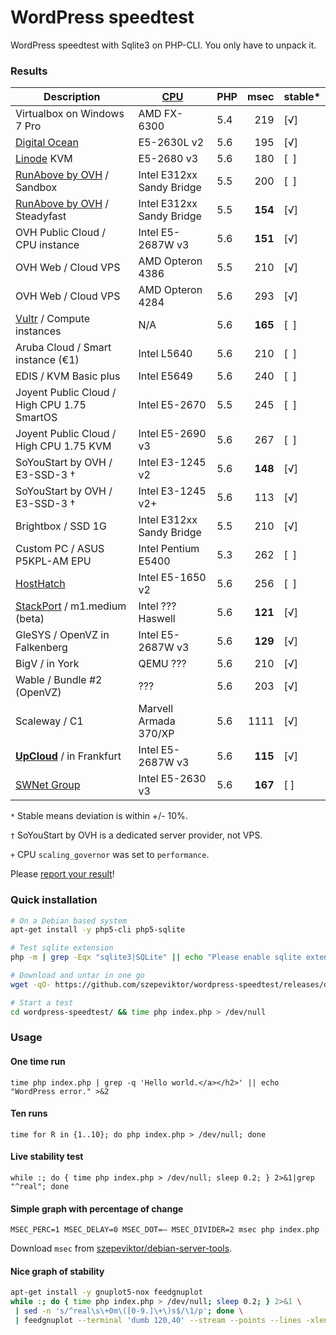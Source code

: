 # WordPress speedtest

WordPress speedtest with Sqlite3 on PHP-CLI. You only have to unpack it.

### Results

| Description                           | [CPU](https://www.cpubenchmark.net/singleThread.html "PassMark") | PHP | msec   | stable\* |
| ------------------------------------- | ---------------------------| --- | ------:| ------ |
| Virtualbox on Windows 7 Pro           | AMD FX-6300                | 5.4 |    219 | [√]    |
| [Digital Ocean](https://www.digitalocean.com/?refcode=1f29354cd6ab) | E5-2630L v2 | 5.6 | 195 | [√] |
| [Linode](https://www.linode.com/?r=66de78b7ac99f79ec3a8e89a60c6c825dd107df1) KVM | E5-2680 v3 | 5.6 | 180 | [&ensp;] |
| [RunAbove by OVH](http://runabove.me/HAR2) / Sandbox | Intel E312xx Sandy Bridge | 5.5 | 200 | [&ensp;] |
| [RunAbove by OVH](http://runabove.me/HAR2) / Steadyfast | Intel E312xx Sandy Bridge | 5.5 | **154** | [√] |
| OVH Public Cloud / CPU instance       | Intel E5-2687W v3          | 5.6 |    **151** | [√]    |
| OVH Web / Cloud VPS                   | AMD Opteron 4386           | 5.5 |    210 | [√]    |
| OVH Web / Cloud VPS                   | AMD Opteron 4284           | 5.6 |    293 | [√]    |
| [Vultr](http://www.vultr.com/?ref=6815796) / Compute instances | N/A | 5.6 | **165** | [&ensp;] |
| Aruba Cloud / Smart instance (€1)     | Intel L5640                | 5.6 |    210 | [&ensp;]    |
| EDIS / KVM Basic plus                 | Intel E5649                | 5.6 |    240 | [&ensp;]    |
| Joyent Public Cloud / High CPU 1.75 SmartOS | Intel E5-2670        | 5.5 |    245 | [&ensp;]    |
| Joyent Public Cloud / High CPU 1.75 KVM | Intel E5-2690 v3         | 5.6 |    267 | [&ensp;]    |
| SoYouStart by OVH / E3-SSD-3 †        | Intel E3-1245 v2           | 5.6 | **148**| [√]    |
| SoYouStart by OVH / E3-SSD-3 †        | Intel E3-1245 v2+          | 5.6 |    113 | [√]    |
| Brightbox / SSD 1G                    | Intel E312xx Sandy Bridge  | 5.5 |    210 | [√]    |
| Custom PC / ASUS P5KPL-AM EPU         | Intel Pentium E5400        | 5.3 |    262 | [&ensp;]    |
| [HostHatch](https://portal.hosthatch.com/aff.php?aff=250)            | Intel E5-1650 v2 | 5.6 | 256 | [&ensp;] |
| [StackPort](http://stackport.com/) / m1.medium (beta)                | Intel ??? Haswell | 5.6 | **121** | [√] |
| GleSYS / OpenVZ in Falkenberg         | Intel E5-2687W v3          | 5.6 |**129** | [√]    |
| BigV / in York                        | QEMU ???                   | 5.6 |    210 | [√]    |
| Wable / Bundle #2 (OpenVZ)            | ???                        | 5.6 |    203 | [√]    |
| Scaleway / C1                         | Marvell Armada 370/XP      | 5.6 |   1111 | [√]    |
| [**UpCloud**](https://www.upcloud.com/pricing/) / in Frankfurt       | Intel E5-2687W v3 | 5.6 | **115** | [√] |
| [SWNet Group](http://www.swnetgroup.hu/vps-virtualis-szerver-berles/) | Intel E5-2630 v3 | 5.6 | **167** | [ ] |

`*` Stable means deviation is within +/- 10%.

`†` SoYouStart by OVH is a dedicated server provider, not VPS.

`+` CPU `scaling_governor` was set to `performance`.

Please [report your result](https://github.com/szepeviktor/wordpress-speedtest/issues/new)!


### Quick installation

```bash
# On a Debian based system
apt-get install -y php5-cli php5-sqlite

# Test sqlite extension
php -m | grep -Eqx "sqlite3|SQLite" || echo "Please enable sqlite extension." >&2

# Download and untar in one go
wget -qO- https://github.com/szepeviktor/wordpress-speedtest/releases/download/v0.1.0/wordpress-speedtest.tar.gz|tar xzv

# Start a test
cd wordpress-speedtest/ && time php index.php > /dev/null
```


### Usage

#### One time run

`time php index.php | grep -q 'Hello world.</a></h2>' || echo "WordPress error." >&2`

#### Ten runs

`time for R in {1..10}; do php index.php > /dev/null; done`

#### Live stability test

`while :; do { time php index.php > /dev/null; sleep 0.2; } 2>&1|grep "^real"; done`

#### Simple graph with percentage of change

`MSEC_PERC=1 MSEC_DELAY=0 MSEC_DOT=— MSEC_DIVIDER=2 msec php index.php`

Download `msec` from [szepeviktor/debian-server-tools](https://github.com/szepeviktor/debian-server-tools/blob/master/tools/msec).

#### Nice graph of stability

```bash
apt-get install -y gnuplot5-nox feedgnuplot
while :; do { time php index.php > /dev/null; sleep 0.2; } 2>&1 \
 | sed -n 's/^real\s\+0m\([0-9.]\+\)s$/\1/p'; done \
 | feedgnuplot --terminal 'dumb 120,40' --stream --points --lines -xlen 30 --set "xtics 10"
```
